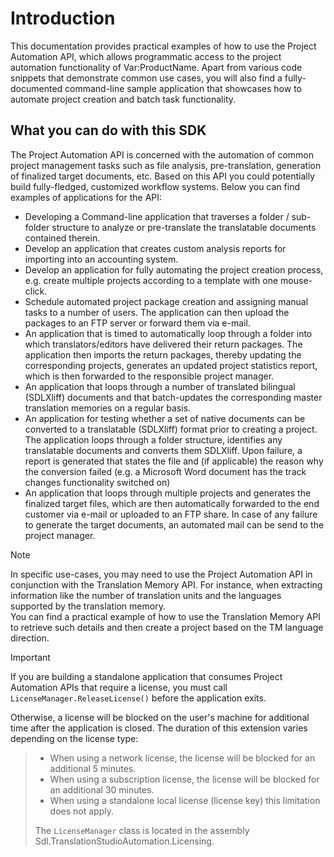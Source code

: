 Introduction
=====
This documentation provides practical examples of how to use the Project Automation API, which allows programmatic access to the project automation functionality of Var:ProductName. Apart from various code snippets that demonstrate common use cases, you will also find a fully-documented command-line sample application that showcases how to automate project creation and batch task functionality.


What you can do with this SDK
----
The Project Automation API is concerned with the automation of common project management tasks such as file analysis, pre-translation, generation of finalized target documents, etc. Based on this API you could potentially build fully-fledged, customized workflow systems. Below you can find examples of applications for the API:


* Developing a Command-line application that traverses a folder / sub-folder structure to analyze or pre-translate the translatable documents contained therein.
* Develop an application that creates custom analysis reports for importing into an accounting system.
* Develop an application for fully automating the project creation process, e.g. create multiple projects according to a template with one mouse-click.
* Schedule automated project package creation and assigning manual tasks to a number of users. The application can then upload the packages to an FTP server or forward them via e-mail.
* An application that is timed to automatically loop through a folder into which translators/editors have delivered their return packages. The application then imports the return packages, thereby updating the corresponding projects, generates an updated project statistics report, which is then forwarded to the responsible project manager.
* An application that loops through a number of translated bilingual (SDLXliff) documents and that batch-updates the corresponding master translation memories on a regular basis.
* An application for testing whether a set of native documents can be converted to a translatable (SDLXliff) format prior to creating a project. The application loops through a folder structure, identifies any translatable documents and converts them SDLXliff. Upon failure, a report is generated that states the file and (if applicable) the reason why the conversion failed (e.g. a Microsoft Word document has the track changes functionality switched on)
* An application that loops through multiple projects and generates the finalized target files, which are then automatically forwarded to the end customer via e-mail or uploaded to an FTP share. In case of any failure to generate the target documents, an automated mail can be send to the project manager.

> [!NOTE]
>
> In specific use-cases, you may need to use  the Project Automation API  in conjunction with the Translation Memory API.  For instance, when extracting information like the number of translation units and the languages supported by the translation memory.  
You can find a practical example of how to use the Translation Memory API to retrieve such details and then create a project based on the TM language direction.

> [!IMPORTANT]
>
> If you are building a standalone application that consumes Project Automation APIs that require a license, you must call `LicenseManager.ReleaseLicense()` before the application exits.
> 
>Otherwise, a license will be blocked on the user's machine for additional time after the application is closed. The duration of this extension varies depending  on the license type: 

> * When using a network license, the license will be blocked for an additional 5 minutes.
> * When using a subscription license, the license will be blocked for an additional 30 minutes. 
> * When using a standalone local license (license key) this limitation does not apply.
>
> The `LicenseManager` class is located in the assembly Sdl.TranslationStudioAutomation.Licensing.

